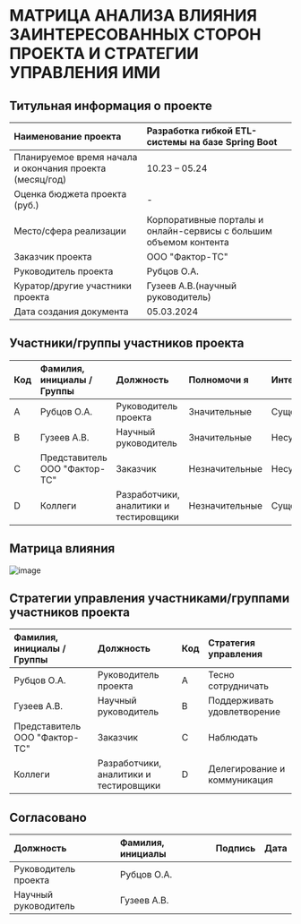 # МАТРИЦА АНАЛИЗА ВЛИЯНИЯ ЗАИНТЕРЕСОВАННЫХ СТОРОН ПРОЕКТА И СТРАТЕГИИ УПРАВЛЕНИЯ ИМИ
## Титульная информация о проекте

| Наименование проекта                                    | Разработка гибкой ETL-системы на базе Spring Boot                  |
|:--------------------------------------------------------|:-------------------------------------------------------------------|
| Планируемое время начала и окончания проекта (месяц/год)| 10.23 – 05.24                                                      |
| Оценка бюджета проекта (руб.)                           | -                                                                  |
| Место/сфера реализации                                  | Корпоративные порталы и онлайн-сервисы с большим объемом контента  |
| Заказчик проекта                                        | ООО "Фактор-ТС"                                                    |
| Руководитель проекта                                    | Рубцов О.А.                                                        |
| Куратор/другие участники проекта                        | Гузеев А.В.(научный руководитель)                                  |
| Дата создания документа                                 | 05.03.2024                                                         |

## Участники/группы участников проекта

|Код| Фамилия, инициалы /Группы               | Должность                              |Полномочи  я    |Интерес         |
|:--|:----------------------------------------|:---------------------------------------|:---------------|:---------------|
|А  | Рубцов О.А.                             | Руководитель проекта                   | Значительные   | Существенный   |
|B  | Гузеев А.В.                             | Научный руководитель                   | Значительные   | Несущественный |
|C  | Представитель ООО "Фактор-ТС"           | Заказчик                               | Незначительные | Несущественный |
|D  | Коллеги                                 | Разработчики, аналитики и тестировщики | Незначительные | Существенный   |

## Матрица влияния

![image](https://github.com/rubtsov-oleg/design-workshop/assets/143227875/77d689d5-2ad4-4d6b-97b2-b37417cac612)

## Стратегии управления участниками/группами участников проекта

| Фамилия, инициалы /Группы     | Должность                              | Код | Стратегия управления         |
|:------------------------------|:---------------------------------------|:----|:-----------------------------|
| Рубцов О.А.                   | Руководитель проекта                   | А   | Тесно сотрудничать           |
| Гузеев А.В.                   | Научный руководитель                   | B   | Поддерживать удовлетворение  |
| Представитель ООО "Фактор-ТС" | Заказчик                               | C   | Наблюдать                    |
| Коллеги                       | Разработчики, аналитики и тестировщики | D   | Делегирование и коммуникация |


## Согласовано

| Должность            | Фамилия, инициалы |Подпись|Дата |
|:---------------------|:------------------|:------|:----|
| Руководитель проекта | Рубцов О.А.       |       |     |
| Научный руководитель | Гузеев А.В.       |       |     |
